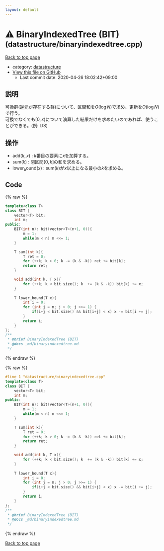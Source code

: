 ```yaml
---
layout: default
---
```


<!-- mathjax config similar to math.stackexchange -->
<script type="text/javascript" async
  src="https://cdnjs.cloudflare.com/ajax/libs/mathjax/2.7.5/MathJax.js?config=TeX-MML-AM_CHTML">
</script>
<script type="text/x-mathjax-config">
  MathJax.Hub.Config({
    TeX: { equationNumbers: { autoNumber: "AMS" }},
    tex2jax: {
      inlineMath: [ ['$','$'] ],
      processEscapes: true
    },
    "HTML-CSS": { matchFontHeight: false },
    displayAlign: "left",
    displayIndent: "2em"
  });
</script>

<script type="text/javascript" src="https://cdnjs.cloudflare.com/ajax/libs/jquery/3.4.1/jquery.min.js"></script>
<script src="https://cdn.jsdelivr.net/npm/jquery-balloon-js@1.1.2/jquery.balloon.min.js" integrity="sha256-ZEYs9VrgAeNuPvs15E39OsyOJaIkXEEt10fzxJ20+2I=" crossorigin="anonymous"></script>
<script type="text/javascript" src="../../assets/js/copy-button.js"></script>
<link rel="stylesheet" href="../../assets/css/copy-button.css" />


# :warning: BinaryIndexedTree (BIT) <small>(datastructure/binaryindexedtree.cpp)</small>

<a href="../../index.html">Back to top page</a>

* category: <a href="../../index.html#8dc87745f885a4cc532acd7b15b8b5fe">datastructure</a>
* <a href="{{ site.github.repository_url }}/blob/master/datastructure/binaryindexedtree.cpp">View this file on GitHub</a>
    - Last commit date: 2020-04-26 18:02:42+09:00




## 説明
可換群(逆元が存在する群)について、区間和を$O(\log N)$で求め、更新を$O(\log N)$で行う。<br>
可換でなくても$[0, x)$について演算した結果だけを求めたいのであれば、使うことができる。(例: LIS)

## 操作
- $\mathrm{add}(k, x)$ : $k$番目の要素に$x$を加算する。
- $\mathrm{sum}(k)$ : 閉区間$[0, k]$の和を求める。
- $\mathrm{lower_bound}(x)$ : $\mathrm{sum}(k)$が$x$以上になる最小の$k$を求める。

## Code

<a id="unbundled"></a>
{% raw %}
```cpp
template<class T>
class BIT {
    vector<T> bit;
    int m;
public:
    BIT(int n): bit(vector<T>(n+1, 0)){
        m = 1;
        while(m < n) m <<= 1;
    }

    T sum(int k){
        T ret = 0;
        for (++k; k > 0; k -= (k & -k)) ret += bit[k];
        return ret;
    }

    void add(int k, T x){
        for (++k; k < bit.size(); k  += (k & -k)) bit[k] += x;
    }
    
    T lower_bound(T x){
        int i = 0;
        for (int j = m; j > 0; j >>= 1) {
            if(i+j < bit.size() && bit[i+j] < x) x -= bit[i += j];
        }
        return i;
    }
};
/**
 * @brief BinaryIndexedTree (BIT)
 * @docs _md/binaryindexedtree.md
 */
```
{% endraw %}

<a id="bundled"></a>
{% raw %}
```cpp
#line 1 "datastructure/binaryindexedtree.cpp"
template<class T>
class BIT {
    vector<T> bit;
    int m;
public:
    BIT(int n): bit(vector<T>(n+1, 0)){
        m = 1;
        while(m < n) m <<= 1;
    }

    T sum(int k){
        T ret = 0;
        for (++k; k > 0; k -= (k & -k)) ret += bit[k];
        return ret;
    }

    void add(int k, T x){
        for (++k; k < bit.size(); k  += (k & -k)) bit[k] += x;
    }
    
    T lower_bound(T x){
        int i = 0;
        for (int j = m; j > 0; j >>= 1) {
            if(i+j < bit.size() && bit[i+j] < x) x -= bit[i += j];
        }
        return i;
    }
};
/**
 * @brief BinaryIndexedTree (BIT)
 * @docs _md/binaryindexedtree.md
 */

```
{% endraw %}

<a href="../../index.html">Back to top page</a>

